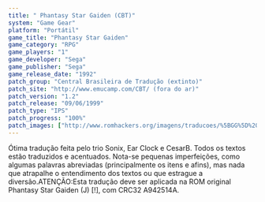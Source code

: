 ```yaml
---
title: " Phantasy Star Gaiden (CBT)"
system: "Game Gear"
platform: "Portátil"
game_title: "Phantasy Star Gaiden"
game_category: "RPG"
game_players: "1"
game_developer: "Sega"
game_publisher: "Sega"
game_release_date: "1992"
patch_group: "Central Brasileira de Tradução (extinto)"
patch_site: "http://www.emucamp.com/CBT/ (fora do ar)"
patch_version: "1.2"
patch_release: "09/06/1999"
patch_type: "IPS"
patch_progress: "100%"
patch_images: ["http://www.romhackers.org/imagens/traducoes/%5BGG%5D%20Phantasy%20Star%20Gaiden%20-%20CBT%20-%201.png","http://www.romhackers.org/imagens/traducoes/%5BGG%5D%20Phantasy%20Star%20Gaiden%20-%20CBT%20-%202.png","http://www.romhackers.org/imagens/traducoes/%5BGG%5D%20Phantasy%20Star%20Gaiden%20-%20CBT%20-%203.png"]
---
```

Ótima tradução feita pelo trio Sonix, Ear Clock e CesarB. Todos os textos estão traduzidos e acentuados. Nota-se pequenas imperfeições, como algumas palavras abreviadas (principalmente os itens e afins), mas nada que atrapalhe o entendimento dos textos ou que estrague a diversão.ATENÇÃO:Esta tradução deve ser aplicada na ROM original Phantasy Star Gaiden (J) [!], com CRC32 A942514A.